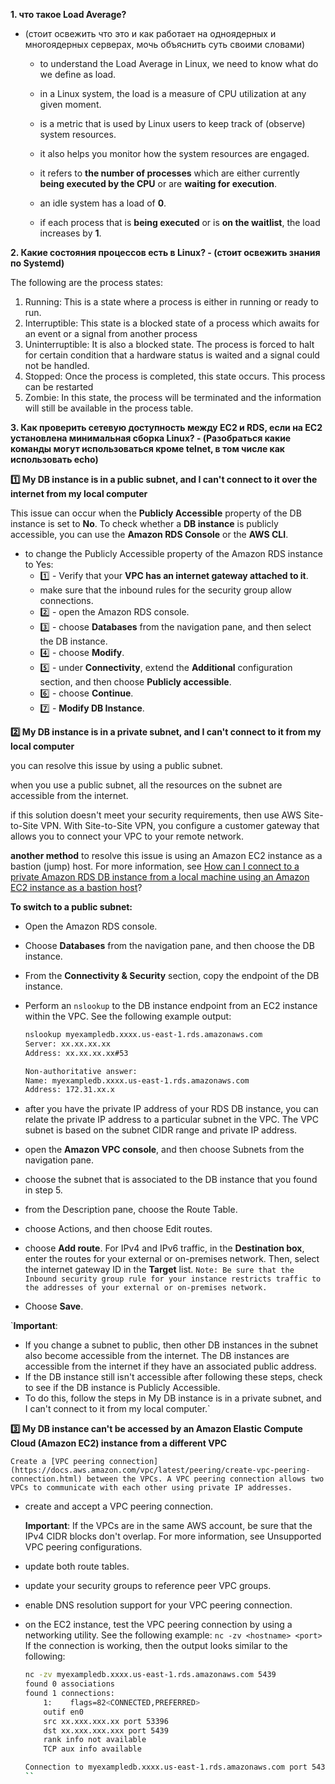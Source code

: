 **1. что такое Load Average?** 
- (стоит освежить что это и как работает на одноядерных и многоядерных серверах, мочь объяснить суть своими словами)

  - to understand the Load Average in Linux, we need to know what do we define as load.
  - in a Linux system, the load is a measure of CPU utilization at any given moment.

  - is a metric that is used by Linux users to keep track of (observe) system resources. 
  - it also helps you monitor how the system resources are engaged.
  - it refers to **the number of processes** which are either currently **being executed by the CPU** or are **waiting for execution**.
  - an idle system has a load of **0**. 
  - if each process that is **being executed** or is **on the waitlist**, the load increases by **1**.



**2. Какие состояния процессов есть в Linux? - (стоит освежить знания по Systemd)**

The following are the process states:

  1. Running: This is a state where a process is either in running or ready to run.
  2. Interruptible: This state is a blocked state of a process which awaits for an event or a signal from another process
  3. Uninterruptible: It is also a blocked state. The process is forced to halt for certain condition that a hardware status is waited and a signal could not be handled.
  4. Stopped: Once the process is completed, this state occurs. This process can be restarted
  5. Zombie: In this state, the process will be terminated and the information will still be available in the process table.    

**3. Как проверить сетевую доступность между EC2 и RDS, если на  EC2 установлена минимальная сборка Linux? - **(Разобраться какие команды могут использоваться кроме telnet, в том числе как использовать echo)****


**:one: My DB instance is in a public subnet, and I can't connect to it over the internet from my local computer**

This issue can occur when the **Publicly Accessible** property of the DB instance is set to **No**. 
To check whether a **DB instance** is publicly accessible, you can use the **Amazon RDS Console** or the **AWS CLI**.
- to change the Publicly Accessible property of the Amazon RDS instance to Yes:
    - :one: - Verify that your **VPC has an internet gateway attached to it**. 
    - make sure that the inbound rules for the security group allow connections.
    - :two: - open the Amazon RDS console.
    - :three: - choose **Databases** from the navigation pane, and then select the DB instance.
    - :four: - choose **Modify**.
    - :five: - under **Connectivity**, extend the **Additional** configuration section, and then choose **Publicly accessible**.
    - :six: - choose **Continue**.
    - :seven: -  **Modify DB Instance**.

**:two: My DB instance is in a private subnet, and I can't connect to it from my local computer**

you can resolve this issue by using a public subnet.

when you use a public subnet, all the resources on the subnet are accessible from the internet. 

if this solution doesn't meet your security requirements, then use AWS Site-to-Site VPN. With Site-to-Site VPN, you configure a customer gateway that allows you to connect your VPC to your remote network.

**another method** to resolve this issue is using an Amazon EC2 instance as a bastion (jump) host. 
For more information, see [How can I connect to a private Amazon RDS DB instance from a local machine using an Amazon EC2 instance as a bastion host](https://aws.amazon.com/premiumsupport/knowledge-center/rds-connect-ec2-bastion-host/)?


**To switch to a public subnet:**
- Open the Amazon RDS console.

- Choose **Databases** from the navigation pane, and then choose the DB instance.

- From the **Connectivity & Security** section, copy the endpoint of the DB instance.

- Perform an `nslookup` to the DB instance endpoint from an EC2 instance within the VPC. See the following example output:
    ```bash
    nslookup myexampledb.xxxx.us-east-1.rds.amazonaws.com
    Server: xx.xx.xx.xx
    Address: xx.xx.xx.xx#53

    Non-authoritative answer:
    Name: myexampledb.xxxx.us-east-1.rds.amazonaws.com
    Address: 172.31.xx.x
    ```
- after you have the private IP address of your RDS DB instance, you can relate the private IP address to a particular subnet in the VPC. The VPC subnet is based on the subnet CIDR range and private IP address.

- open the **Amazon VPC console**, and then choose Subnets from the navigation pane.

- choose the subnet that is associated to the DB instance that you found in step 5.

- from the Description pane, choose the Route Table.

- choose Actions, and then choose Edit routes.

- choose **Add route**. For IPv4 and IPv6 traffic, in the **Destination box**, enter the routes for your external or on-premises network. Then, select the internet gateway ID in the **Target** list.
`Note: Be sure that the Inbound security group rule for your instance restricts traffic to the addresses of your external or on-premises network.`

- Choose **Save**.

`**Important**: 
- If you change a subnet to public, then other DB instances in the subnet also become accessible from the internet. The DB instances are accessible from the internet if they have an associated public address.
- If the DB instance still isn't accessible after following these steps, check to see if the DB instance is Publicly Accessible.
-  To do this, follow the steps in My DB instance is in a private subnet, and I can't connect to it from my local computer.`



**:three: My DB instance can't be accessed by an Amazon Elastic Compute Cloud (Amazon EC2) instance from a different VPC**

`Create a [VPC peering connection](https://docs.aws.amazon.com/vpc/latest/peering/create-vpc-peering-connection.html) between the VPCs. A VPC peering connection allows two VPCs to communicate with each other using private IP addresses.`

- create and accept a VPC peering connection.

    **Important**: If the VPCs are in the same AWS account, be sure that the IPv4 CIDR blocks don't overlap. For more information, see Unsupported VPC peering configurations.

- update both route tables.

- update your security groups to reference peer VPC groups.

- enable DNS resolution support for your VPC peering connection.

- on the EC2 instance, test the VPC peering connection by using a networking utility. See the following example:
    `nc -zv <hostname> <port>`
   If the connection is working, then the output looks similar to the following:

    ```bash
    nc -zv myexampledb.xxxx.us-east-1.rds.amazonaws.com 5439
    found 0 associations
    found 1 connections:
        1:    flags=82<CONNECTED,PREFERRED>
        outif en0
        src xx.xxx.xxx.xx port 53396
        dst xx.xxx.xxx.xxx port 5439
        rank info not available
        TCP aux info available

    Connection to myexampledb.xxxx.us-east-1.rds.amazonaws.com port 5439 [tcp/*] succeeded!`
    ``